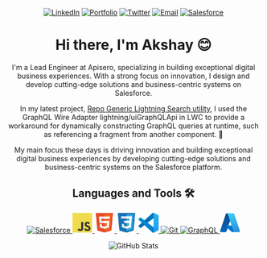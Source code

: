 <p align="center">
  <a href="https://www.linkedin.com/in/akshay-gawade/"><img src="https://img.shields.io/badge/LinkedIn-0077B5?style=for-the-badge&logo=linkedin&logoColor=white" alt="LinkedIn" /></a>
  <a href="https://akshayweb.me/"><img src="https://img.shields.io/badge/-PORTFOLIO-%23ff69b4&?style=for-the-badge&?color=ff69b4" alt="Portfolio" /></a>
  <a href="https://twitter.com/aksh_gawade"><img src="https://img.shields.io/badge/Twitter-1DA1F2?style=for-the-badge&logo=twitter&logoColor=white" alt="Twitter" /></a>
  <a href="mailto:admin@akshayweb.me"><img src="https://img.shields.io/badge/Gmail-D14836?style=for-the-badge&logo=gmail&logoColor=white" alt="Email" /></a>
  <a href="https://trailblazer.me/id/aksh125"><img src="https://img.shields.io/badge/Salesforce-00A1E0?style=for-the-badge&logo=salesforce&logoColor=white" alt="Salesforce" /></a>
</p>

<h1 align="center">Hi there, I'm Akshay 😊</h1>

<p align="center">I'm a Lead Engineer at Apisero, specializing in building exceptional digital business experiences. With a strong focus on innovation, I design and develop cutting-edge solutions and business-centric systems on Salesforce.</p>

<p align="center">In my latest project, <a href="https://github.com/akshaygawade/Lightning-Search">Repo Generic Lightning Search utility</a>, I used the GraphQL Wire Adapter lightning/uiGraphQLApi in LWC to provide a workaround for dynamically constructing GraphQL queries at runtime, such as referencing a fragment from another component. 🥳</p>

<p align="center">My main focus these days is driving innovation and building exceptional digital business experiences by developing cutting-edge solutions and business-centric systems on the Salesforce platform.</p>

<p align="center">
  <h2 align="center">Languages and Tools 🛠</h2>
</p>

<p align="center">
  <a href="https://trailhead.salesforce.com/" target="_blank"> 
  <img src="https://www.vectorlogo.zone/logos/salesforce/salesforce-icon.svg" alt="Salesforce" width="40" height="40"/>
  </a>
  <a href="https://developer.mozilla.org/en-US/docs/Web/JavaScript" target="_blank"> 
  <img src="https://raw.githubusercontent.com/devicons/devicon/master/icons/javascript/javascript-original.svg" alt="JavaScript" width="40" height="40"/>
  </a>

 <a href="https://developer.mozilla.org/en-US/docs/Web/HTML" target="_blank"> 
   <img src="https://raw.githubusercontent.com/devicons/devicon/master/icons/html5/html5-original.svg" alt="HTML" width="40" height="40"/>
 </a>
  <a href="https://developer.mozilla.org/en-US/docs/Web/CSS" target="_blank"> 
  <img src="https://raw.githubusercontent.com/devicons/devicon/master/icons/css3/css3-original.svg" alt="CSS" width="40" height="40"/>
  </a>
  <a href="https://developer.mozilla.org/en-US/docs/Web/CSS" target="_blank"> 
    <img src="https://raw.githubusercontent.com/github/explore/80688e429a7d4ef2fca1e82350fe8e3517d3494d/topics/visual-studio-code/visual-studio-code.png" alt="Visual Studio Code" width="40" height="40"/>
  </a>
   <a href="https://github.com/akshaygawade" target="_blank"> 
  <img src="https://raw.githubusercontent.com/jmnote/z-icons/master/svg/git.svg" alt="Git" width="40" height="40"/>
   </a>
   <a href="https://developer.salesforce.com/docs/component-library/documentation/en/lwc/lwc.reference_graphql" target="_blank"> 
  <img src="https://www.vectorlogo.zone/logos/graphql/graphql-icon.svg" alt="GraphQL" width="40" height="40"/>
   </a>
   <a href="https://learn.microsoft.com/en-us/azure/devops/?view=azure-devops" target="_blank">  
<img src="https://raw.githubusercontent.com/devicons/devicon/master/icons/azure/azure-original.svg" alt="Azure DevOps" width="40" height="40"/>
</a>

</p>

<p align="center">
  <img src="https://github-readme-stats.vercel.app/api?username=akshaygawade&theme=radical&show_icons=true" width="410" alt="GitHub Stats"/>
</p>

